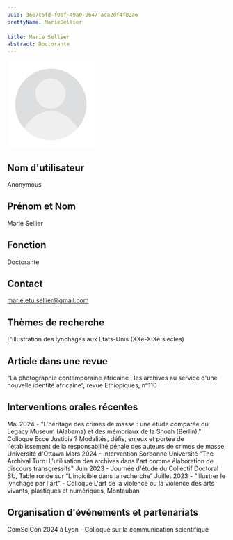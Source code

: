 ```yaml
---
uuid: 3667c6fd-f0af-49a0-9647-aca2df4f82a6
prettyName: MarieSellier

title: Marie Sellier
abstract: Doctorante
---
```


<img src="./avatar.webp" width="200px" />

## ﻿Nom d'utilisateur

 Anonymous

## Prénom et Nom

 Marie Sellier

## Fonction

 Doctorante

## Contact

 marie.etu.sellier@gmail.com

## Thèmes de recherche

 L'illustration des lynchages aux Etats-Unis (XXe-XIXe siècles)

## Article dans une revue

 “La photographie contemporaine africaine : les archives au service d'une
nouvelle identité africaine”, revue Ethiopiques, n°110

## Interventions orales récentes

 Mai 2024 - "L'héritage des crimes de masse : une étude comparée du Legacy Museum (Alabama) et des mémoriaux de la Shoah (Berlin)." Colloque Ecce Justicia ? Modalités, défis, enjeux et portée de l'établissement de la responsabilité pénale des auteurs de crimes de masse, Université d'Ottawa
Mars 2024 - Intervention Sorbonne Université "The Archival Turn: L'utilisation des archives dans l'art comme élaboration de discours transgressifs"
Juin 2023 - Journée d'étude du Collectif Doctoral SU, Table ronde sur “L'indicible dans la recherche”
Juillet 2023 - "Illustrer le lynchage par l'art" - Colloque L'art de la violence ou la violence des arts vivants, plastiques et numériques, Montauban

## Organisation d'événements et partenariats

 ComSciCon 2024 à Lyon - Colloque sur la communication scientifique

